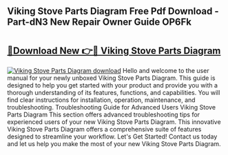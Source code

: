 ## Viking Stove Parts Diagram Free Pdf Download - Part-dN3 New Repair Owner Guide OP6Fk

# <h2><a href="http://dfj9ba.blite.top/?on=Viking+Stove+Parts+Diagram">🔗Download New 👉🔴 Viking Stove Parts Diagram</a></h2>

[![Viking Stove Parts Diagram download](https://i.imgur.com/lujVjoI.png)](http://dfj9ba.blite.top/?on=Viking+Stove+Parts+Diagram)
Hello and welcome to the user manual for your newly unboxed Viking Stove Parts Diagram. This guide is designed to help you get started with your product and provide you with a thorough understanding of its features, functions, and capabilities. You will find clear instructions for installation, operation, maintenance, and troubleshooting. Troubleshooting Guide for Advanced Users Viking Stove Parts Diagram This section offers advanced troubleshooting tips for experienced users of your new Viking Stove Parts Diagram. This innovative Viking Stove Parts Diagram offers a comprehensive suite of features designed to streamline your workflow. Let's Get Started! Contact us today and let us help you make the most of your new Viking Stove Parts Diagram.
